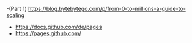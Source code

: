 -(Part 1) https://blog.bytebytego.com/p/from-0-to-millions-a-guide-to-scaling

- https://docs.github.com/de/pages
- https://pages.github.com/
